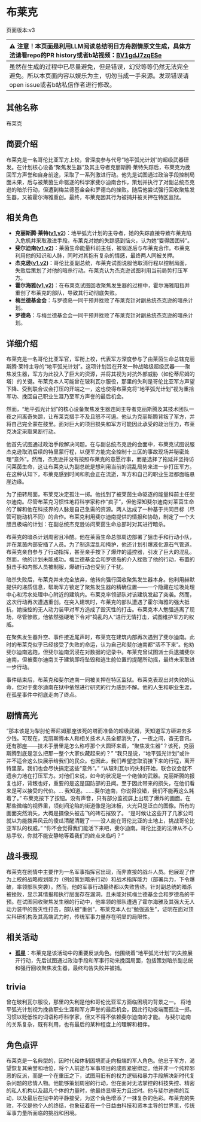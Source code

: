 # 布莱克
页面版本:v3
 

| :warning: 注意！本页面是利用LLM阅读总结明日方舟剧情原文生成，具体方法请看repo的PR history或者b站视频：[BV1gdJ7zqESe](https://www.bilibili.com/video/BV1gdJ7zqESe/)         |
|:----------------------------|
| 虽然在生成的过程中已尽量避免，但是错误，幻觉等等仍然无法完全避免。所以本页面内容以娱乐为主，切勿当成一手来源。发现错误请open issue或者b站私信作者进行修改。|



## 其他名称
布莱克
## 简要介绍
布莱克是一名哥伦比亚军方上校，曾深度参与代号“地平弧光计划”的超级武器研发。在计划核心设备“聚焦发生器”及其主导者克丽斯腾·莱特失踪后，布莱克为挽回军方声誉和自身前途，采取了一系列激进行动。他先是试图通过政治手段控制局面未果，后与被莱茵生命驱逐的科学家斐尔迪南合作，策划并执行了对副总统杰克逊的暗杀行动，但遭到梅兰德基金会和罗德岛的挫败。随后他尝试强行回收聚焦发生器，又被霍尔海雅重创。最终，布莱克因其行为被捕并被关押在特区监狱。
## 相关角色
-   **克丽斯腾·莱特([v1](../chars/extended_char_336509.md),[v2](extended_char_336509.md))**：地平弧光计划的主导者，她的失踪直接导致布莱克陷入危机并采取激进手段。布莱克对她的失踪感到恼火，认为她“耍得团团转”。
-   **斐尔迪南([v1](../chars/extended_char_fei_er_di_nan.md),[v2](extended_char_fei_er_di_nan.md))**：莱茵生命能量科前主任，被驱逐后与布莱克合作。布莱克利用他的知识和人脉，同时对其抱有复杂的情感，最终两人同被关押。
-   **杰克逊([v1](../chars/extended_char_jie_ke_xun.md),[v2](extended_char_jie_ke_xun.md))**：哥伦比亚副总统，布莱克试图说服他取消行程以控制局面，失败后策划了对他的暗杀行动。布莱克认为杰克逊试图利用当前局势打压军方。
-   **霍尔海雅([v1](../chars/char_4027_heyak.md),[v2](char_4027_heyak.md))**：在布莱克试图回收聚焦发生器的过程中，霍尔海雅阻挡并重创了布莱克的部队，导致其行动彻底失败。
-   **梅兰德基金会**：与罗德岛一同干预并挫败了布莱克针对副总统杰克逊的暗杀计划。
-   **罗德岛**：与梅兰德基金会一同干预并挫败了布莱克针对副总统杰克逊的暗杀计划。
## 详细介绍
布莱克是一名哥伦比亚军官，军衔上校，代表军方深度参与了由莱茵生命总辖克丽斯腾·莱特主导的“地平弧光计划”。这项计划旨在开发一种战略级超级武器——聚焦发生器，军方为此投入了巨大的资源，并将其视为对抗外部威胁（如伦蒂尼姆的塔）的关键。布莱克本人可能曾在玻利瓦尔服役，那里的失利是哥伦比亚军方声望下降、受到联合议会打压的开端之一，这也使得布莱克将“地平弧光计划”视为重拾军功、挽回自己职业生涯乃至军方声誉的最后机会。

然而，“地平弧光计划”的核心设备聚焦发生器连同主导者克丽斯腾及其技术团队一夜之间离奇失踪，让布莱克措手不及且怒不可遏。他认为克丽斯腾背叛了军方，并将自己完全蒙在鼓里。面对巨大的项目损失和军方可能因此承受的政治压力，布莱克决定采取果断行动。

他首先试图通过政治手段解决问题。在与副总统杰克逊的会面中，布莱克试图说服杰克逊取消后续的特里蒙行程，以便军方能完全控制十三区的事故现场并秘密处理“意外”。然而，杰克逊并没有按照布莱克的意愿行事，而是选择了拖延并坚持访问莱茵生命，这让布莱克认为副总统是想利用当前的混乱局势来进一步打压军方。在这种认知下，布莱克感到时间和机会正在流逝，军方和自己的职业生涯都面临悬崖边缘。

为了扭转局面，布莱克决定孤注一掷。他找到了被莱茵生命驱逐的能量科前主任斐尔迪南。尽管布莱克习惯性地将科学家称作“疯子”，但他深知斐尔迪南对莱茵生命的了解和他在科技界的人脉是自己急需的资源。两人达成了一种基于共同目标（尽管可能动机不同）的合作。布莱克利用斐尔迪南提供的情报和协助，制定了一个大胆且极端的计划：在副总统杰克逊访问莱茵生命总部时对其进行暗杀。

布莱克的暗杀计划周密且冷酷。他在莱茵生命总部周边部署了狙击手和行动小队，并在莱茵内部安插了人员。为了制造混乱和掩护，他还计划引爆液化源石气管道。布莱克亲自参与了行动指挥，甚至亲手按下了爆炸的遥控器，引发了巨大的混乱。然而，他的计划未能成功。梅兰德基金会和罗德岛的介入挫败了他的行动，布置的狙击手和内部人员被制服，爆破行动也受到了干扰。

暗杀失败后，布莱克并未完全放弃，他转向强行回收聚焦发生器本身。他利用赫默提供的递质信息，帮助军方锁定了聚焦发生器的精确位置——一个隐藏在垃圾处理中心和污水处理中心附近的建筑内。布莱克率领部队对该建筑发起了突袭。然而，这次行动再次遭遇重创。在突入建筑时，布莱克的部队遭遇了霍尔海雅的强大抵抗，她操控的无人动力装甲对军方造成了毁灭性的打击。布莱克本人勉强逃离了现场，尽管惨败，他依然强硬地下令对“捣乱的人”进行无情打击，试图维护军方的权威。

在聚焦发生器升空、事件接近尾声时，布莱克在建筑内部再次遇到了斐尔迪南。此时的布莱克似乎已经接受了失败的命运，认为自己和斐尔迪南都“活不下来”。他劝斐尔迪南逃跑，但斐尔迪南沉浸在对数据的记录中。布莱克曾试图派士兵逮捕斐尔迪南，但被斐尔迪南关于建筑即将坠毁和逃生舱位置的提醒所动摇，最终未采取进一步行动。

事件结束后，布莱克和斐尔迪南一同被关押在特区监狱。布莱克表现出对失败的认命，但对于斐尔迪南在狱中依然进行研究的行为感到不解。他的人生和职业生涯，在孤星事件中彻底走向了终点。
## 剧情高光
“那本该是为掣肘伦蒂尼姆那座该死的塔而准备的超级武器，天知道军方砸进去多少钱。可现在，克丽斯腾本人和相关技术人员全都消失了，一夜之间，杳无音讯。还有那座——技术手册里是怎么称呼那个大圆环来着，“聚焦发生器”？该死，克丽斯腾到底是怎么把那一整个大家伙藏起来的？”
“我只是说，“地平弧光计划”或许并不适合这么快展示给我们的民众。也因此，我们希望您取消接下来的行程，离开特里蒙。我们也会尽快搞定这些“意外”。”
“从玻利瓦尔的失利开始，联合议会就不遗余力地在打压军方。对他们来说，如今的状况是一个绝佳的武器。克丽斯腾的报复也好，背叛也好，重要的是这是国防部的丑闻。至于因此带来的损失，在他们看来是可以接受的代价。... 我知道。......斐尔迪南，你说得没错，我们不能再这么耗着了。”
布莱克按下了按钮。没有声音，只有部分监视屏上出现了爆炸的画面。在那些微缩的视界里，顷刻间沦陷的街道像是泡沫板，火光只是泛白的图像。所有的画面突然消失，大概是摄像头被击飞的砖石摧毁了。
“是时候让这些开了几家公司就以为能拨弄风云的傻瓜清醒清醒了——没人能在哥伦比亚的土地上，挑战哥伦比亚军队的权威。”
“你不会觉得我们能活下来吧，斐尔迪南。哥伦比亚的法律从不心慈手软，你就不能安静地等着我们的终点来临吗？”
## 战斗表现
布莱克在剧情中主要作为一名军事指挥官出现，而非直接的战斗人员。他展现了作为上校的战略规划能力（例如策划暗杀行动）和战术指挥能力（部署兵力，下令爆破，率领部队突袭）。然而，他的军事行动最终都以失败告终。针对副总统的暗杀被挫败，显示其情报和执行层面存在漏洞，且未能对抗梅兰德基金会和罗德岛的干预。在试图回收聚焦发生器的行动中，他率领的部队遭遇了霍尔海雅及其强大无人动力装甲的毁灭性打击，部队被“重创”，布莱克本人也“勉强逃生”，证明在面对顶尖科研机构及其高端武力时，传统军事力量存在明显的局限性。
## 相关活动
-   **[孤星](../stories/act25side.md)**：布莱克是该活动中的重要反派角色。他围绕着“地平弧光计划”的失控展开行动，先后试图通过政治手段和军事行动来挽回局面，包括策划暗杀副总统和强行回收聚焦发生器，最终均告失败并被捕。
## trivia
曾在玻利瓦尔服役，那里的失利是他和哥伦比亚军方面临困境的背景之一。
将地平弧光计划视为挽救职业生涯和军方声誉的最后机会，因此行动极端而孤注一掷。
习惯以贬低性的词语称呼科学家，但又不得不依赖斐尔迪南的才能。
与斐尔迪南的关系复杂，既有利用，也有最后的某种程度上的理解和相伴。
## 角色点评
布莱克是一名典型的，因时代和体制困境而走向极端的军人角色。他忠于军方，渴望恢复其荣誉和地位，将个人前途与军事项目的成败紧密绑定。他并非一个纯粹邪恶的反派，而是一个在重压之下，试图用旧有的权力逻辑和暴力手段解决新时代复杂问题的悲情人物。他能够策划周密的行动，但在面对无法掌控的科技失控、精密的私人机构以及超凡个体的力量时，他最终显得无力且过时。他与斐尔迪南的互动，以及最后在狱中的平静接受，为这个角色增添了一抹复杂的色彩。布莱克的失败，不仅是他个人的终结，也象征着在一个日益由科技和资本主导的世界里，传统军事力量所面临的挑战和困境。